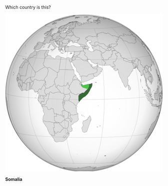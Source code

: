 Which country is this?

![Map of a country](images/Somalia_(orthographic_projection).svg)
<!--question-->
**Somalia**